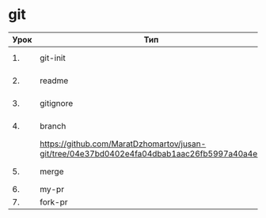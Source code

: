 # git

| Урок | Тип               | Название  | Ссылка                     |
| ---- | ----------------- | --------- | -------------------------- |
| 1.   |  git-init  | [github.com](./git-init/)  |https://github.com/MaratDzhomartov/jusan-git/tree/d7344e34a205300c5668e240e7cfa3fdee9abc72
| 2.   |  readme    | [github.com](./readme/)    |https://github.com/MaratDzhomartov/jusan-git/tree/e1abfaefa33720483a1908e457ee0c63746c4a2f
| 3.   |  gitignore | [github.com](./gitignore/) |https://github.com/MaratDzhomartov/jusan-git/tree/4754867383a5dfebf0210de2278cbbbb56ce10e7
| 4.   |  branch    | [github.com](./branch/)    |https://github.com/MaratDzhomartov/jusan-git/tree/7ea9212e787007ab4bab1bab11e37d4f13dab858
												 |https://github.com/MaratDzhomartov/jusan-git/tree/04e37bd0402e4fa04dbab1aac26fb5997a40a4e0
| 5.   |  merge     | [github.com](./merge/)     |https://github.com/MaratDzhomartov/jusan-git/tree/de5ea7d3bb5bd4524bf4425fac54381d77f107d9
| 6.   |  my-pr     | [github.com](./my-pr/)     |https://github.com/MaratDzhomartov/jusan-git/pull/1
| 7.   |  fork-pr   | [github.com](./fork-pr/)   |https://github.com/jusan-singularity/fork-me/pull/100
